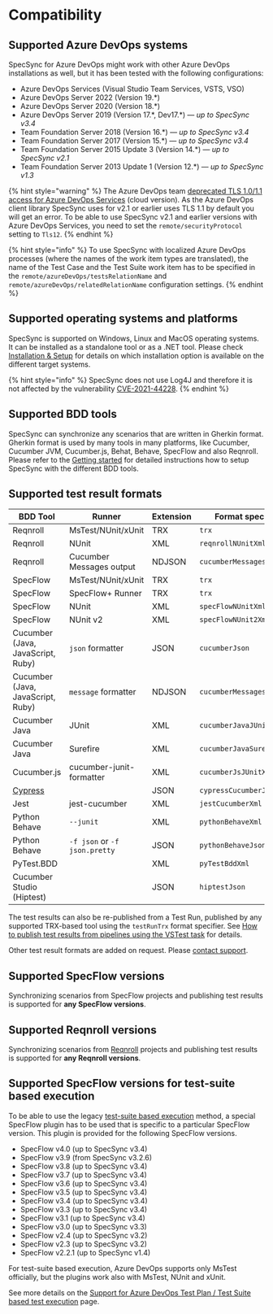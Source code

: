 # Compatibility

## Supported Azure DevOps systems <a href="supported-server-systems" id="supported-server-systems"></a>

SpecSync for Azure DevOps might work with other Azure DevOps installations as well, but it has been tested with the following configurations:

* Azure DevOps Services (Visual Studio Team Services, VSTS, VSO)
* Azure DevOps Server 2022 (Version 19.\*)
* Azure DevOps Server 2020 (Version 18.\*)
* Azure DevOps Server 2019 (Version 17.\*, Dev17.\*) — *up to SpecSync v3.4*
* Team Foundation Server 2018 (Version 16.\*) — *up to SpecSync v3.4*
* Team Foundation Server 2017 (Version 15.\*) — *up to SpecSync v3.4*
* Team Foundation Server 2015 Update 3 (Version 14.\*) — _up to SpecSync v2.1_
* Team Foundation Server 2013 Update 1 (Version 12.\*) — _up to SpecSync v1.3_

{% hint style="warning" %}
The Azure DevOps team [deprecated TLS 1.0/1.1 access for Azure DevOps Services](https://devblogs.microsoft.com/devops/deprecating-weak-cryptographic-standards-tls-1-0-and-1-1-in-azure-devops-services/) (cloud version). As the Azure DevOps client library SpecSync uses for v2.1 or earlier uses TLS 1.1 by default you will get an error. To be able to use SpecSync v2.1 and earlier versions with Azure DevOps Services, you need to set the `remote/securityProtocol` setting to `Tls12`.
{% endhint %}

{% hint style="info" %}
To use SpecSync with localized Azure DevOps processes (where the names of the work item types are translated), the name of the Test Case and the Test Suite work item has to be specified in the `remote/azureDevOps/testsRelationName` and `remote/azureDevOps/relatedRelationName` configuration settings.
{% endhint %}

## Supported operating systems and platforms

SpecSync is supported on Windows, Linux and MacOS operating systems. It can be installed as a standalone tool or as a .NET tool. Please check [Installation & Setup](../installation/) for details on which installation option is available on the different target systems.

{% hint style="info" %}
SpecSync does not use Log4J and therefore it is not affected by the vulnerability [CVE-2021-44228](https://github.com/advisories/GHSA-jfh8-c2jp-5v3q).
{% endhint %}

## Supported BDD tools

SpecSync can synchronize any scenarios that are written in Gherkin format. Gherkin format is used by many tools in many platforms, like Cucumber, Cucumber JVM, Cucumber.js, Behat, Behave, SpecFlow and also Reqnroll. Please refer to the [Getting started](../getting-started/) for detailed instructions how to setup SpecSync with the different BDD tools.

## Supported test result formats

| BDD Tool                                                        | Runner                   | Extension | Format specifier       |
| --------------------------------------------------------------- | ------------------------ | --------- | ---------------------- |
| Reqnroll                                                        | MsTest/NUnit/xUnit       | TRX       | `trx`                  |
| Reqnroll                                                        | NUnit                    | XML       | `reqnrollNUnitXml`     |
| Reqnroll                                                        | Cucumber Messages output | NDJSON    | `cucumberMessagesNdjson` |
| SpecFlow                                                        | MsTest/NUnit/xUnit       | TRX       | `trx`                  |
| SpecFlow                                                        | SpecFlow+ Runner         | TRX       | `trx`                  |
| SpecFlow                                                        | NUnit                    | XML       | `specFlowNUnitXml`     |
| SpecFlow                                                        | NUnit v2                 | XML       | `specFlowNUnit2Xml`    |
| Cucumber (Java, JavaScript, Ruby)                               | `json` formatter         | JSON      | `cucumberJson`         |
| Cucumber (Java, JavaScript, Ruby)                               | `message` formatter      | NDJSON    | `cucumberMessagesNdjson` |
| Cucumber Java                                                   | JUnit                    | XML       | `cucumberJavaJUnitXml` |
| Cucumber Java                                                   | Surefire                 | XML       | `cucumberJavaSurefireXml` |
| Cucumber.js                                                     | cucumber-junit-formatter | XML       | `cucumberJsJUnitXml`   |
| [Cypress](../important-concepts/using-specsync-with-cypress.md) |                          | JSON      | `cypressCucumberJson`  |
| Jest                                                            | jest-cucumber            | XML       | `jestCucumberXml`      |
| Python Behave                                                   | `--junit`                | XML       | `pythonBehaveXml`      |
| Python Behave                                                   | `-f json` or `-f json.pretty` | JSON      | `pythonBehaveJson`     |
| PyTest.BDD                                                      |                          | XML       | `pyTestBddXml`         |
| Cucumber Studio (Hiptest)                                       |                          | JSON      | `hiptestJson`          |

The test results can also be re-published from a Test Run, published by any supported TRX-based tool using the `testRunTrx` format specifier. See [How to publish test results from pipelines using the VSTest task](../important-concepts/how-to-publish-test-results-from-pipelines-using-the-vstest-task.md) for details.

Other test result formats are added on request. Please [contact support](../contact/specsync-support.md).

## Supported SpecFlow versions <a href="supported-specflow-versions" id="supported-specflow-versions"></a>

Synchronizing scenarios from SpecFlow projects and publishing test results is supported for **any SpecFlow versions**. 

## Supported Reqnroll versions <a href="supported-reqnroll-versions" id="supported-reqnroll-versions"></a>

Synchronizing scenarios from [Reqnroll](https://reqnroll.net) projects and publishing test results is supported for **any Reqnroll versions**. 

## Supported SpecFlow versions for test-suite based execution

To be able to use the legacy [test-suite based execution](../features/test-result-publishing-features/support-for-azure-devops-test-plan-test-suite-based-test-execution.md) method, a special SpecFlow plugin has to be used that is specific to a particular SpecFlow version. This plugin is provided for the following SpecFlow versions.

* SpecFlow v4.0 (up to SpecSync v3.4)
* SpecFlow v3.9 (from SpecSync v3.2.6)
* SpecFlow v3.8 (up to SpecSync v3.4)
* SpecFlow v3.7 (up to SpecSync v3.4)
* SpecFlow v3.6 (up to SpecSync v3.4)
* SpecFlow v3.5 (up to SpecSync v3.4)
* SpecFlow v3.4 (up to SpecSync v3.4)
* SpecFlow v3.3 (up to SpecSync v3.4)
* SpecFlow v3.1 (up to SpecSync v3.4)
* SpecFlow v3.0 (up to SpecSync v3.3)
* SpecFlow v2.4 (up to SpecSync v3.2)
* SpecFlow v2.3 (up to SpecSync v3.2)
* SpecFlow v2.2.1 (up to SpecSync v1.4)

For test-suite based execution, Azure DevOps supports only MsTest officially, but the plugins work also with MsTest, NUnit and xUnit.

See more details on the [Support for Azure DevOps Test Plan / Test Suite based test execution](../features/test-result-publishing-features/support-for-azure-devops-test-plan-test-suite-based-test-execution.md) page.
